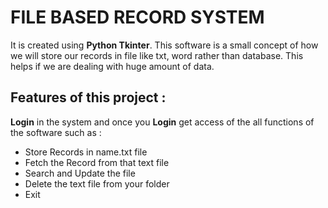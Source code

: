 # FILE BASED RECORD SYSTEM
It is created using **Python Tkinter**. 
This software is a small concept of how we will store our records in file like txt, word rather than database. This helps if we are dealing with huge amount of data.

## Features of this project :
**Login** in the system and once you **Login** get access of the all functions of the software  such as : 
* Store Records in name.txt file
* Fetch the Record from that text file
* Search and  Update the file
* Delete the text file from your folder 
* Exit


